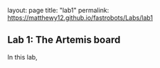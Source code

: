 layout: page
title: "lab1"
permalink: https://matthewy12.github.io/fastrobots/Labs/lab1

## Lab 1: The Artemis board

In this lab,


